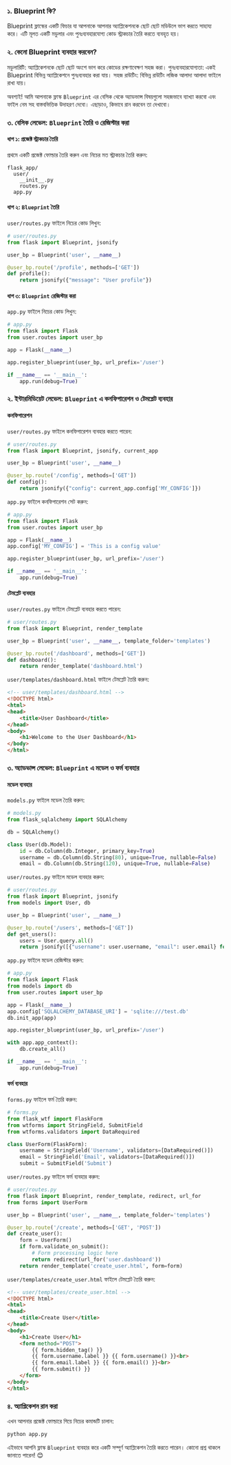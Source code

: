 ### ১. Blueprint কি?
Blueprint ফ্লাস্কের একটি ফিচার যা আপনাকে আপনার অ্যাপ্লিকেশনকে ছোট ছোট মডিউলে ভাগ করতে সাহায্য করে। এটি মূলত একটি মডুলার এবং পুনঃব্যবহারযোগ্য কোড স্ট্রাকচার তৈরি করতে ব্যবহৃত হয়।

### ২. কেনো Blueprint ব্যবহার করবেন?
মডুলারিটি: অ্যাপ্লিকেশনকে ছোট ছোট অংশে ভাগ করে কোডের রক্ষণাবেক্ষণ সহজ করা।
পুনঃব্যবহারযোগ্যতা: একই Blueprint বিভিন্ন অ্যাপ্লিকেশনে পুনঃব্যবহার করা যায়।
সহজ রাউটিং: বিভিন্ন রাউটিং লজিক আলাদা আলাদা ফাইলে রাখা যায়।

অবশ্যই! আমি আপনাকে ফ্লাস্ক `Blueprint` এর বেসিক থেকে অ্যাডভান্স বিষয়গুলো সহজভাবে ব্যাখ্যা করবো এবং ফাইল নেম সহ বাস্তবভিত্তিক উদাহরণ দেবো। এছাড়াও, কিভাবে রান করবেন তা দেখাবো।

### ৩. বেসিক লেভেল: `Blueprint` তৈরি ও রেজিস্টার করা

#### ধাপ ১: প্রজেক্ট স্ট্রাকচার তৈরি
প্রথমে একটি প্রজেক্ট ফোল্ডার তৈরি করুন এবং নিচের মত স্ট্রাকচার তৈরি করুন:

```plaintext
flask_app/
  user/
    __init__.py
    routes.py
  app.py
```

#### ধাপ ২: `Blueprint` তৈরি
`user/routes.py` ফাইলে নিচের কোড লিখুন:

```python
# user/routes.py
from flask import Blueprint, jsonify

user_bp = Blueprint('user', __name__)

@user_bp.route('/profile', methods=['GET'])
def profile():
    return jsonify({"message": "User profile"})
```

#### ধাপ ৩: `Blueprint` রেজিস্টার করা
`app.py` ফাইলে নিচের কোড লিখুন:

```python
# app.py
from flask import Flask
from user.routes import user_bp

app = Flask(__name__)

app.register_blueprint(user_bp, url_prefix='/user')

if __name__ == '__main__':
    app.run(debug=True)
```

### ২. ইন্টারমিডিয়েট লেভেল: `Blueprint` এ কনফিগারেশন ও টেমপ্লেট ব্যবহার

#### কনফিগারেশন
`user/routes.py` ফাইলে কনফিগারেশন ব্যবহার করতে পারেন:

```python
# user/routes.py
from flask import Blueprint, jsonify, current_app

user_bp = Blueprint('user', __name__)

@user_bp.route('/config', methods=['GET'])
def config():
    return jsonify({"config": current_app.config['MY_CONFIG']})
```

`app.py` ফাইলে কনফিগারেশন সেট করুন:

```python
# app.py
from flask import Flask
from user.routes import user_bp

app = Flask(__name__)
app.config['MY_CONFIG'] = 'This is a config value'

app.register_blueprint(user_bp, url_prefix='/user')

if __name__ == '__main__':
    app.run(debug=True)
```

#### টেমপ্লেট ব্যবহার
`user/routes.py` ফাইলে টেমপ্লেট ব্যবহার করতে পারেন:

```python
# user/routes.py
from flask import Blueprint, render_template

user_bp = Blueprint('user', __name__, template_folder='templates')

@user_bp.route('/dashboard', methods=['GET'])
def dashboard():
    return render_template('dashboard.html')
```

`user/templates/dashboard.html` ফাইলে টেমপ্লেট তৈরি করুন:

```html
<!-- user/templates/dashboard.html -->
<!DOCTYPE html>
<html>
<head>
    <title>User Dashboard</title>
</head>
<body>
    <h1>Welcome to the User Dashboard</h1>
</body>
</html>
```

### ৩. অ্যাডভান্স লেভেল: `Blueprint` এ মডেল ও ফর্ম ব্যবহার

#### মডেল ব্যবহার
`models.py` ফাইলে মডেল তৈরি করুন:

```python
# models.py
from flask_sqlalchemy import SQLAlchemy

db = SQLAlchemy()

class User(db.Model):
    id = db.Column(db.Integer, primary_key=True)
    username = db.Column(db.String(80), unique=True, nullable=False)
    email = db.Column(db.String(120), unique=True, nullable=False)
```

`user/routes.py` ফাইলে মডেল ব্যবহার করুন:

```python
# user/routes.py
from flask import Blueprint, jsonify
from models import User, db

user_bp = Blueprint('user', __name__)

@user_bp.route('/users', methods=['GET'])
def get_users():
    users = User.query.all()
    return jsonify([{"username": user.username, "email": user.email} for user in users])
```

`app.py` ফাইলে মডেল রেজিস্টার করুন:

```python
# app.py
from flask import Flask
from models import db
from user.routes import user_bp

app = Flask(__name__)
app.config['SQLALCHEMY_DATABASE_URI'] = 'sqlite:///test.db'
db.init_app(app)

app.register_blueprint(user_bp, url_prefix='/user')

with app.app_context():
    db.create_all()

if __name__ == '__main__':
    app.run(debug=True)
```

#### ফর্ম ব্যবহার
`forms.py` ফাইলে ফর্ম তৈরি করুন:

```python
# forms.py
from flask_wtf import FlaskForm
from wtforms import StringField, SubmitField
from wtforms.validators import DataRequired

class UserForm(FlaskForm):
    username = StringField('Username', validators=[DataRequired()])
    email = StringField('Email', validators=[DataRequired()])
    submit = SubmitField('Submit')
```

`user/routes.py` ফাইলে ফর্ম ব্যবহার করুন:

```python
# user/routes.py
from flask import Blueprint, render_template, redirect, url_for
from forms import UserForm

user_bp = Blueprint('user', __name__, template_folder='templates')

@user_bp.route('/create', methods=['GET', 'POST'])
def create_user():
    form = UserForm()
    if form.validate_on_submit():
        # Form processing logic here
        return redirect(url_for('user.dashboard'))
    return render_template('create_user.html', form=form)
```

`user/templates/create_user.html` ফাইলে টেমপ্লেট তৈরি করুন:

```html
<!-- user/templates/create_user.html -->
<!DOCTYPE html>
<html>
<head>
    <title>Create User</title>
</head>
<body>
    <h1>Create User</h1>
    <form method="POST">
        {{ form.hidden_tag() }}
        {{ form.username.label }} {{ form.username() }}<br>
        {{ form.email.label }} {{ form.email() }}<br>
        {{ form.submit() }}
    </form>
</body>
</html>
```

### ৪. অ্যাপ্লিকেশন রান করা
এখন আপনার প্রজেক্ট ফোল্ডারে গিয়ে নিচের কমান্ডটি চালান:

```bash
python app.py
```

এইভাবে আপনি ফ্লাস্ক `Blueprint` ব্যবহার করে একটি সম্পূর্ণ অ্যাপ্লিকেশন তৈরি করতে পারেন। কোনো প্রশ্ন থাকলে জানাতে পারেন! 😊
